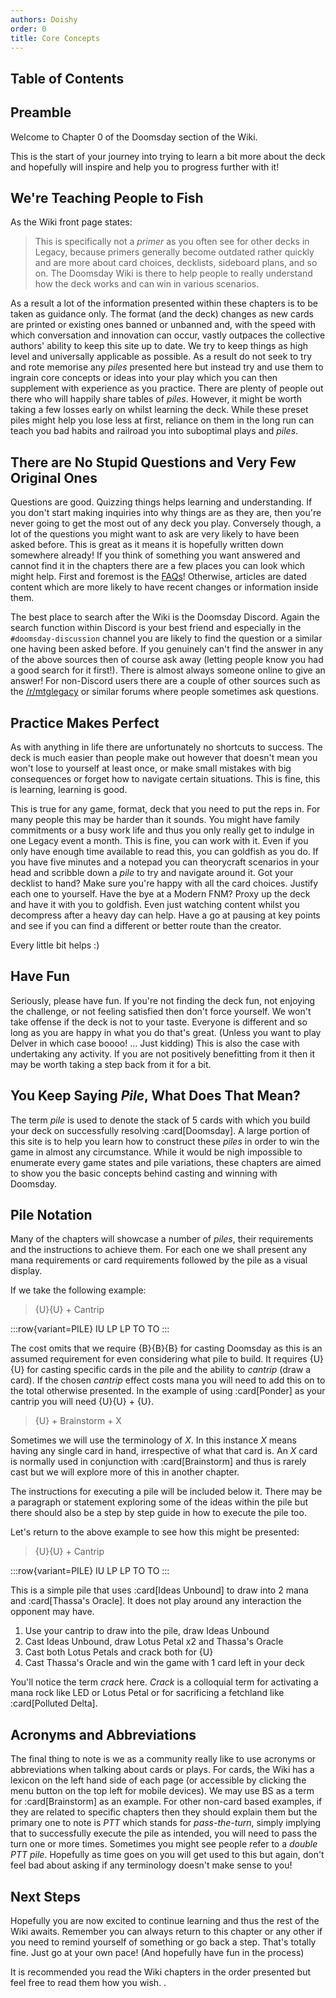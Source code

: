 ```yaml
---
authors: Doishy
order: 0
title: Core Concepts
---
```


## Table of Contents

## Preamble

Welcome to Chapter 0 of the Doomsday section of the Wiki.

This is the start of your journey into trying to learn a bit more about the deck
and hopefully will inspire and help you to progress further with it!

## We're Teaching People to Fish

As the Wiki front page states:

> This is specifically not a _primer_ as you often see for other decks in
> Legacy, because primers generally become outdated rather quickly and are more
> about card choices, decklists, sideboard plans, and so on. The Doomsday Wiki
> is there to help people to really understand how the deck works and can win in
> various scenarios.

As a result a lot of the information presented within these chapters is to be
taken as guidance only. The format (and the deck) changes as new cards are
printed or existing ones banned or unbanned and, with the speed with which
conversation and innovation can occur, vastly outpaces the collective authors'
ability to keep this site up to date. We try to keep things as high level and
universally applicable as possible. As a result do not seek to try and rote
memorise any _piles_ presented here but instead try and use them to ingrain core
concepts or ideas into your play which you can then supplement with experience
as you practice. There are plenty of people out there who will happily share
tables of _piles_. However, it might be worth taking a few losses early on
whilst learning the deck. While these preset piles might help you lose less at
first, reliance on them in the long run can teach you bad habits and railroad
you into suboptimal plays and _piles_.

## There are No Stupid Questions and Very Few Original Ones

Questions are good. Quizzing things helps learning and understanding. If you
don't start making inquiries into why things are as they are, then you're never
going to get the most out of any deck you play. Conversely though, a lot of the
questions you might want to ask are very likely to have been asked before. This
is great as it means it is hopefully written down somewhere already! If you
think of something you want answered and cannot find it in the chapters there
are a few places you can look which might help. First and foremost is the
[FAQs](/appendices/faq)! Otherwise, articles are dated content which are more
likely to have recent changes or information inside them.

The best place to search after the Wiki is the Doomsday Discord. Again the
search function within Discord is your best friend and especially in the
`#doomsday-discussion` channel you are likely to find the question or a similar
one having been asked before. If you genuinely can't find the answer in any of
the above sources then of course ask away (letting people know you had a good
search for it first!). There is almost always someone online to give an answer!
For non-Discord users there are a couple of other sources such as the
[/r/mtglegacy](https://www.reddit.com/r/MTGLegacy/) or similar forums where
people sometimes ask questions.

## Practice Makes Perfect

As with anything in life there are unfortunately no shortcuts to success. The
deck is much easier than people make out however that doesn't mean you won't
lose to yourself at least once, or make small mistakes with big consequences or
forget how to navigate certain situations. This is fine, this is learning,
learning is good.

This is true for any game, format, deck that you need to put the reps in.
For many people this may be harder than it sounds. You might have family
commitments or a busy work life and thus you only really get to indulge in one
Legacy event a month. This is fine, you can work with it. Even if you only have
enough time available to read this, you can goldfish as you do. If you have five
minutes and a notepad you can theorycraft scenarios in your head and scribble
down a _pile_ to try and navigate around it. Got your decklist to hand? Make
sure you're happy with all the card choices. Justify each one to yourself. Have
the bye at a Modern FNM? Proxy up the deck and have it with you to goldfish.
Even just watching content whilst you decompress after a heavy day can help.
Have a go at pausing at key points and see if you can find a different or better
route than the creator.

Every little bit helps :)

## Have Fun

Seriously, please have fun. If you're not finding the deck fun, not enjoying the
challenge, or not feeling satisfied then don't force yourself. We won't take
offense if the deck is not to your taste. Everyone is different and so long as
you are happy in what you do that's great. (Unless you want to play Delver in
which case boooo! ... Just kidding) This is also the case with undertaking any
activity. If you are not positively benefitting from it then it may be worth
taking a step back from it for a bit.

## You Keep Saying _Pile_, What Does That Mean?

The term _pile_ is used to denote the stack of 5 cards with which you build your
deck on successfully resolving :card[Doomsday]. A large portion of this site is
to help you learn how to construct these _piles_ in order to win the game in
almost any circumstance. While it would be nigh impossible to enumerate every
game states and pile variations, these chapters are aimed to show you the basic
concepts behind casting and winning with Doomsday.

## Pile Notation

Many of the chapters will showcase a number of _piles_, their requirements and
the instructions to achieve them. For each one we shall present any mana
requirements or card requirements followed by the pile as a visual display.

If we take the following example:

> {U}{U} + Cantrip

:::row{variant=PILE}
IU
LP
LP
TO
TO
:::

The cost omits that we require {B}{B}{B} for casting Doomsday as this is an
assumed requirement for even considering what pile to build. It requires
{U}{U} for casting specific cards in the pile and the ability to _cantrip_
(draw a card). If the chosen _cantrip_ effect costs mana you will need to add
this on to the total otherwise presented. In the example of using
:card[Ponder] as your cantrip you will need {U}{U} + {U}.

> {U} + Brainstorm + X

Sometimes we will use the terminology of _X_. In this instance _X_ means having
any single card in hand, irrespective of what that card is. An _X_ card is
normally used in conjunction with :card[Brainstorm] and thus is rarely cast but
we will explore more of this in another chapter.

The instructions for executing a pile will be included below it. There may be a
paragraph or statement exploring some of the ideas within the pile but there
should also be a step by step guide in how to execute the pile too.

Let's return to the above example to see how this might be presented:

> {U}{U} + Cantrip

:::row{variant=PILE}
IU
LP
LP
TO
TO
:::

This is a simple pile that uses :card[Ideas Unbound] to draw into 2 mana and
:card[Thassa's Oracle]. It does not play around any interaction the opponent may
have.

1. Use your cantrip to draw into the pile, draw Ideas Unbound
1. Cast Ideas Unbound, draw Lotus Petal x2 and Thassa's Oracle
1. Cast both Lotus Petals and crack both for {U}
1. Cast Thassa's Oracle and win the game with 1 card left in your deck

You'll notice the term _crack_ here. _Crack_ is a colloquial term for activating
a mana rock like LED or Lotus Petal or for sacrificing a fetchland like
:card[Polluted Delta].

## Acronyms and Abbreviations

The final thing to note is we as a community really like to use acronyms or
abbreviations when talking about cards or plays. For cards, the Wiki has a
lexicon on the left hand side of each page (or accessible by clicking the menu
button on the top left for mobile devices). We may use BS as a term for
:card[Brainstorm] as an example. For other non-card based examples, if they are
related to specific chapters then they should explain them but the primary one
to note is _PTT_ which stands for _pass-the-turn_, simply implying that to
successfully execute the pile as intended, you will need to pass the turn one or
more times. Sometimes you might see people refer to a _double PTT pile_.
Hopefully as time goes on you will get used to this but again, don't feel bad
about asking if any terminology doesn't make sense to you!

## Next Steps

Hopefully you are now excited to continue learning and thus the rest of the Wiki
awaits. Remember you can always return to this chapter or any other if you need
to remind yourself of something or go back a step. That's totally fine. Just
go at your own pace! (And hopefully have fun in the process)

It is recommended you read the Wiki chapters in the order presented but feel
free to read them how you wish.
.

